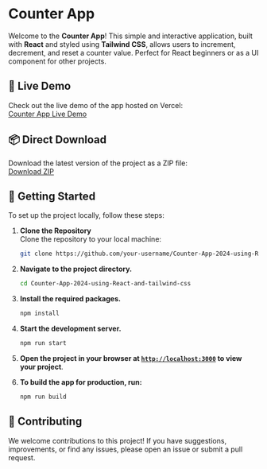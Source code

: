 # Counter App

Welcome to the **Counter App**! This simple and interactive application, built with **React** and styled using **Tailwind CSS**, allows users to increment, decrement, and reset a counter value. Perfect for React beginners or as a UI component for other projects.

## 🎯 Live Demo

Check out the live demo of the app hosted on Vercel:  
[Counter App Live Demo](https://counter-app-2024-using-react-and-tailwind-css.vercel.app/)

## 📦 Direct Download

Download the latest version of the project as a ZIP file:  
[Download ZIP](https://github.com/yashheda5/Counter-App-2024-using-React-and-tailwind-css/archive/refs/heads/main.zip)

## 🚀 Getting Started

To set up the project locally, follow these steps:

1. **Clone the Repository**  
   Clone the repository to your local machine:
   ```sh
   git clone https://github.com/your-username/Counter-App-2024-using-React-and-tailwind-css.git
    ```

2. **Navigate to the project directory.**
    ```sh
    cd Counter-App-2024-using-React-and-tailwind-css
    ```

3. **Install the required packages.**
    ```sh
    npm install
    ```

4. **Start the development server.**
    ```sh
    npm run start
    ```

5. **Open the project in your browser at [`http://localhost:3000`](http://localhost:3000) to view your project**.

6. **To build the app for production, run:**
    ```sh
    npm run build
    ```

## 🤝 Contributing

We welcome contributions to this project! If you have suggestions, improvements, or find any issues, please open an issue or submit a pull request.
